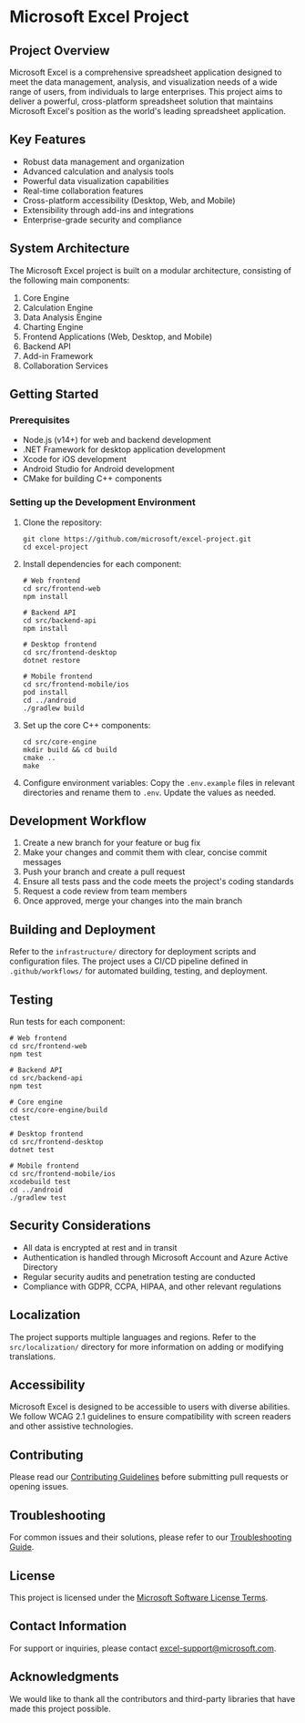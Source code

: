 # Microsoft Excel Project

## Project Overview

Microsoft Excel is a comprehensive spreadsheet application designed to meet the data management, analysis, and visualization needs of a wide range of users, from individuals to large enterprises. This project aims to deliver a powerful, cross-platform spreadsheet solution that maintains Microsoft Excel's position as the world's leading spreadsheet application.

## Key Features

- Robust data management and organization
- Advanced calculation and analysis tools
- Powerful data visualization capabilities
- Real-time collaboration features
- Cross-platform accessibility (Desktop, Web, and Mobile)
- Extensibility through add-ins and integrations
- Enterprise-grade security and compliance

## System Architecture

The Microsoft Excel project is built on a modular architecture, consisting of the following main components:

1. Core Engine
2. Calculation Engine
3. Data Analysis Engine
4. Charting Engine
5. Frontend Applications (Web, Desktop, and Mobile)
6. Backend API
7. Add-in Framework
8. Collaboration Services

## Getting Started

### Prerequisites

- Node.js (v14+) for web and backend development
- .NET Framework for desktop application development
- Xcode for iOS development
- Android Studio for Android development
- CMake for building C++ components

### Setting up the Development Environment

1. Clone the repository:
   ```
   git clone https://github.com/microsoft/excel-project.git
   cd excel-project
   ```

2. Install dependencies for each component:
   ```
   # Web frontend
   cd src/frontend-web
   npm install

   # Backend API
   cd src/backend-api
   npm install

   # Desktop frontend
   cd src/frontend-desktop
   dotnet restore

   # Mobile frontend
   cd src/frontend-mobile/ios
   pod install
   cd ../android
   ./gradlew build
   ```

3. Set up the core C++ components:
   ```
   cd src/core-engine
   mkdir build && cd build
   cmake ..
   make
   ```

4. Configure environment variables:
   Copy the `.env.example` files in relevant directories and rename them to `.env`. Update the values as needed.

## Development Workflow

1. Create a new branch for your feature or bug fix
2. Make your changes and commit them with clear, concise commit messages
3. Push your branch and create a pull request
4. Ensure all tests pass and the code meets the project's coding standards
5. Request a code review from team members
6. Once approved, merge your changes into the main branch

## Building and Deployment

Refer to the `infrastructure/` directory for deployment scripts and configuration files. The project uses a CI/CD pipeline defined in `.github/workflows/` for automated building, testing, and deployment.

## Testing

Run tests for each component:

```
# Web frontend
cd src/frontend-web
npm test

# Backend API
cd src/backend-api
npm test

# Core engine
cd src/core-engine/build
ctest

# Desktop frontend
cd src/frontend-desktop
dotnet test

# Mobile frontend
cd src/frontend-mobile/ios
xcodebuild test
cd ../android
./gradlew test
```

## Security Considerations

- All data is encrypted at rest and in transit
- Authentication is handled through Microsoft Account and Azure Active Directory
- Regular security audits and penetration testing are conducted
- Compliance with GDPR, CCPA, HIPAA, and other relevant regulations

## Localization

The project supports multiple languages and regions. Refer to the `src/localization/` directory for more information on adding or modifying translations.

## Accessibility

Microsoft Excel is designed to be accessible to users with diverse abilities. We follow WCAG 2.1 guidelines to ensure compatibility with screen readers and other assistive technologies.

## Contributing

Please read our [Contributing Guidelines](CONTRIBUTING.md) before submitting pull requests or opening issues.

## Troubleshooting

For common issues and their solutions, please refer to our [Troubleshooting Guide](TROUBLESHOOTING.md).

## License

This project is licensed under the [Microsoft Software License Terms](LICENSE).

## Contact Information

For support or inquiries, please contact excel-support@microsoft.com.

## Acknowledgments

We would like to thank all the contributors and third-party libraries that have made this project possible.